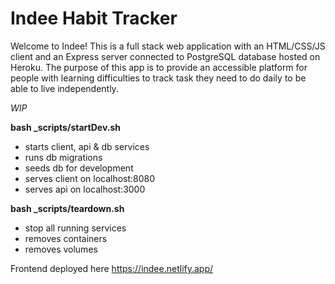 # Indee Habit Tracker

Welcome to Indee! This is a full stack web application with an HTML/CSS/JS client and an Express server connected to PostgreSQL database hosted on Heroku. The purpose of this app is to provide an accessible platform for people with learning difficulties to track task they need to do daily to be able to live independently.

*WIP*

**bash _scripts/startDev.sh**
- starts client, api & db services
- runs db migrations
- seeds db for development
- serves client on localhost:8080
- serves api on localhost:3000
<!-- 
**bash _scripts/startTest.sh**
- starts api & db services
- runs db migrations
- attaches to api container and triggers full test run
- no ports mapped to local host -->

**bash _scripts/teardown.sh**
- stop all running services
- removes containers
- removes volumes

Frontend deployed here https://indee.netlify.app/

